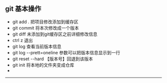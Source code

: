 ## git 基本操作


* git  add .  把项目修改添加到缓存区
* git   commit 将本次修改成一个版本
* git  diff  未添加到git缓存区之前详细修改信息
* ctrl z  退出
* git    log  查看当前版本信息
* git  log --prett=oneline   参数可以把版本信息显示到一行
* git  reset --hard  【版本号】回退到该版本
* git  init 将本地的文件夹变成仓库
* 

*******************
